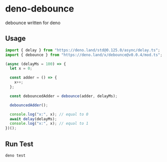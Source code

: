 # deno-debounce

debounce written for deno

## Usage

```ts
import { delay } from "https://deno.land/std@0.125.0/async/delay.ts";
import { debounce } from "https://deno.land/x/debounce@v0.0.4/mod.ts";

(async (delayMs = 100) => {
  let x = 0;

  const adder = () => {
    x++;
  };

  const debouncedAdder = debounce(adder, delayMs);

  debouncedAdder();

  console.log("x:", x); // equal to 0
  await delay(delayMs);
  console.log("x:", x); // equal to 1
})();
```

## Run Test

```sh
deno test
```
